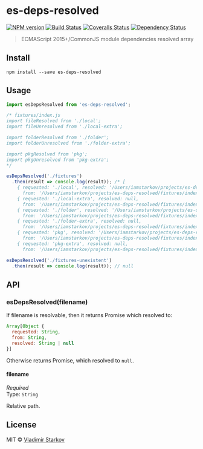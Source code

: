 # es-deps-resolved

[![NPM version][npm-image]][npm-url]
[![Build Status][travis-image]][travis-url]
[![Coveralls Status][coveralls-image]][coveralls-url]
[![Dependency Status][depstat-image]][depstat-url]

> ECMAScript 2015+/CommonJS module dependencies resolved array

## Install

    npm install --save es-deps-resolved

## Usage

```js
import esDepsResolved from 'es-deps-resolved';

/* fixtures/index.js
import fileResolved from './local';
import fileUnresolved from './local-extra';

import folderResolved from './folder';
import folderUnresolved from './folder-extra';

import pkgResolved from 'pkg';
import pkgUnresolved from 'pkg-extra';
*/

esDepsResolved('./fixtures')
  .then(result => console.log(result)); /* [
    { requested: './local', resolved: '/Users/iamstarkov/projects/es-deps-resolved/fixtures/local.js'
      from: '/Users/iamstarkov/projects/es-deps-resolved/fixtures/index.js' },
    { requested: './local-extra', resolved: null,
      from: '/Users/iamstarkov/projects/es-deps-resolved/fixtures/index.js' },
    { requested: './folder', resolved: '/Users/iamstarkov/projects/es-deps-resolved/fixtures/folder/index.js',
      from: '/Users/iamstarkov/projects/es-deps-resolved/fixtures/index.js' },
    { requested: './folder-extra', resolved: null,
      from: '/Users/iamstarkov/projects/es-deps-resolved/fixtures/index.js' },
    { requested: 'pkg', resolved: '/Users/iamstarkov/projects/es-deps-resolved/fixtures/node_modules/pkg/index.js',
      from: '/Users/iamstarkov/projects/es-deps-resolved/fixtures/index.js' },
    { requested: 'pkg-extra', resolved: null,
      from: '/Users/iamstarkov/projects/es-deps-resolved/fixtures/index.js' } ] */

esDepsResolved('./fixtures-unexistent')
  .then(result => console.log(result)); // null
```

## API

### esDepsResolved(filename)

If filename is resolvable, then it returns Promise which resolved to:
```js
Array[Object {
  requested: String,
  from: String,
  resolved: String | null
}]
```

Otherwise returns Promise, which resolved to `null`.

#### filename

*Required*  
Type: `String`

Relative path.

## License

MIT © [Vladimir Starkov](https://iamstarkov.com)

[npm-url]: https://npmjs.org/package/es-deps-resolved
[npm-image]: https://img.shields.io/npm/v/es-deps-resolved.svg?style=flat-square

[travis-url]: https://travis-ci.org/iamstarkov/es-deps-resolved
[travis-image]: https://img.shields.io/travis/iamstarkov/es-deps-resolved.svg?style=flat-square

[coveralls-url]: https://coveralls.io/r/iamstarkov/es-deps-resolved
[coveralls-image]: https://img.shields.io/coveralls/iamstarkov/es-deps-resolved.svg?style=flat-square

[depstat-url]: https://david-dm.org/iamstarkov/es-deps-resolved
[depstat-image]: https://david-dm.org/iamstarkov/es-deps-resolved.svg?style=flat-square

